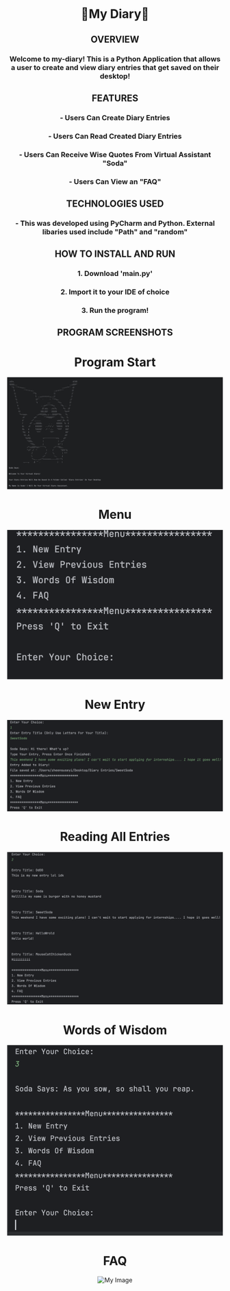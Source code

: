 <div><div align="center">
  
<h1> 📔My Diary🖤 </h1>

<h2> OVERVIEW </h2>

<h3>  Welcome to my-diary! This is a Python Application that allows a user to create and view diary entries that get saved on their desktop! </h3>
<h2> FEATURES </h2>
<h3> - Users Can Create Diary Entries </h3>
<h3> - Users Can Read Created Diary Entries </h3>
<h3> - Users Can Receive Wise Quotes From Virtual Assistant "Soda" </h3>
<h3> - Users Can View an "FAQ" </h3>

<h2> TECHNOLOGIES USED </h2>
<h3> - This was developed using PyCharm and Python. External libaries used include "Path" and "random" </h3>

<h2>HOW TO INSTALL AND RUN </h2>

<h3> 1. Download 'main.py' </h3>
<h3> 2. Import it to your IDE of choice </h3>
<h3> 3. Run the program! </h3>

<h2> PROGRAM SCREENSHOTS </h2>

# Program Start
![My Image](https://github.com/zheensuseyi/my-diary/blob/main/diary_screenshots/1.png)

# Menu
![My Image](https://github.com/zheensuseyi/my-diary/blob/main/diary_screenshots/2.png)

# New Entry
![My Image](https://github.com/zheensuseyi/my-diary/blob/main/diary_screenshots/3.png)

# Reading All Entries
![My Image](https://github.com/zheensuseyi/my-diary/blob/main/diary_screenshots/4.png)

# Words of Wisdom
![My Image](https://github.com/zheensuseyi/my-diary/blob/main/diary_screenshots/5.png)

# FAQ
![My Image](https://github.com/zheensuseyi/my_diary/blob/main/diary_screenshots/6.png)

</div>


